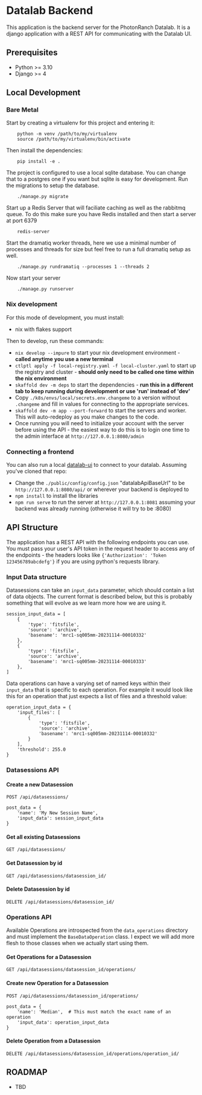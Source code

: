 # Datalab Backend

This application is the backend server for the PhotonRanch Datalab. It is a django application with a REST API for communicating with the Datalab UI.

## Prerequisites
-   Python >= 3.10
-   Django >= 4


## Local Development
### Bare Metal
Start by creating a virtualenv for this project and entering it: 
```
    python -m venv /path/to/my/virtualenv
    source /path/to/my/virtualenv/bin/activate
```
Then install the dependencies:
```
    pip install -e .
```
The project is configured to use a local sqlite database. You can change that to a postgres one if you want but sqlite is easy for development. Run the migrations to setup the database.
```
    ./manage.py migrate
```
Start up a Redis Server that will faciliate caching as well as the rabbitmq queue. To do this make sure you have Redis installed and then start a server at port 6379
```
    redis-server
```
Start the dramatiq worker threads, here we use a minimal number of processes and threads for size but feel free to run a full dramatiq setup as well.
```
    ./manage.py rundramatiq --processes 1 --threads 2
```
Now start your server
```
    ./manage.py runserver
```

### Nix development
For this mode of development, you must install:
-   nix with flakes support

Then to develop, run these commands:
-   `nix develop --impure` to start your nix development environment - **called anytime you use a new terminal**
-   `ctlptl apply -f local-registry.yaml -f local-cluster.yaml` to start up the registry and cluster - **should only need to be called one time within the nix environment**
-   `skaffold dev -m deps` to start the dependencies - **run this in a different tab to keep running during development or use 'run' instead of 'dev'**
-   Copy `./k8s/envs/local/secrets.env.changeme` to a version without `.changeme` and fill in values for connecting to the appropriate services.
-   `skaffold dev -m app --port-forward` to start the servers and worker. This will auto-redeploy as you make changes to the code.
-   Once running you will need to initialize your account with the server before using the API - the easiest way to do this is to login one time to the admin interface at `http://127.0.0.1:8080/admin`

### Connecting a frontend
You can also run a local [datalab-ui](https://github.com/LCOGT/datalab-ui) to connect to your datalab. Assuming you've cloned that repo:
-   Change the `./public/config/config.json` "datalabApiBaseUrl" to be `http://127.0.0.1:8080/api/` or wherever your backend is deployed to
-   `npm install` to install the libraries
-   `npm run serve` to run the server at `http://127.0.0.1:8081` assuming your backend was already running (otherwise it will try to be :8080)

## API Structure
The application has a REST API with the following endpoints you can use. You must pass your user's API token in the request header to access any of the endpoints - the headers looks like `{'Authorization': 'Token 123456789abcdefg'}` if you are using python's requests library.

### Input Data structure
Datasessions can take an `input_data` parameter, which should contain a list of data objects. The current format is described below, but this is probably something that will evolve as we learn more how we are using it.

    session_input_data = [
        {
            'type': 'fitsfile',
            'source': 'archive',
            'basename': 'mrc1-sq005mm-20231114-00010332'
        },
        {
            'type': 'fitsfile',
            'source': 'archive',
            'basename': 'mrc1-sq005mm-20231114-00010333'
        },
    ]

Data operations can have a varying set of named keys within their `input_data` that is specific to each operation. For example it would look like this for an operation that just expects a list of files and a threshold value:

    operation_input_data = {
        'input_files': [
            {
                'type': 'fitsfile',
                'source': 'archive',
                'basename': 'mrc1-sq005mm-20231114-00010332'
            }
        ],
        'threshold': 255.0
    }

### Datasessions API
#### Create a new Datasession
`POST /api/datasessions/`

    post_data = {
        'name': 'My New Session Name',
        'input_data': session_input_data
    }

#### Get all existing Datasessions
`GET /api/datasessions/`

#### Get Datasession by id
`GET /api/datasessions/datasession_id/`

#### Delete Datasession by id
`DELETE /api/datasessions/datasession_id/`

### Operations API
Available Operations are introspected from the `data_operations` directory and must implement the `BaseDataOperation` class. I expect we will add more flesh to those classes when we actually start using them. 
#### Get Operations for a Datasession
`GET /api/datasessions/datasession_id/operations/`

#### Create new Operation for a Datasession
`POST /api/datasessions/datasession_id/operations/`
    
    post_data = {
        'name': 'Median',  # This must match the exact name of an operation
        'input_data': operation_input_data
    }

#### Delete Operation from a Datasession
`DELETE /api/datasessions/datasession_id/operations/operation_id/`

## ROADMAP
* TBD
